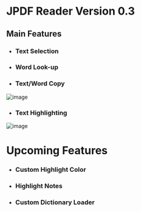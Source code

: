 # **JPDF Reader Version 0.3**
## Main Features
 - ### Text Selection
 - ### Word Look-up
 - ### Text/Word Copy
![image](https://github.com/user-attachments/assets/10f2c8a1-46ef-4702-ae17-5f61b84cbccc)
 - ### Text Highlighting
![image](https://github.com/user-attachments/assets/43de68bd-b048-48f5-ba67-71d5d889e8ff)

# Upcoming Features
 - ### Custom Highlight Color
 - ### Highlight Notes
 - ### Custom Dictionary Loader